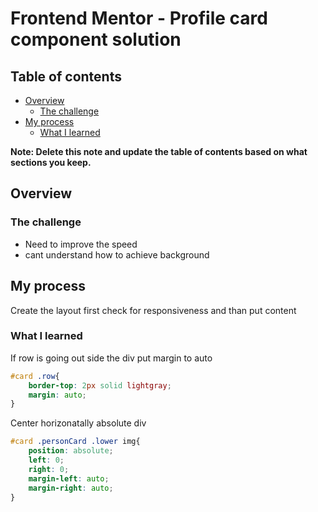 # Frontend Mentor - Profile card component solution
## Table of contents

- [Overview](#overview)
  - [The challenge](#the-challenge)
- [My process](#my-process)
  - [What I learned](#what-i-learned)


**Note: Delete this note and update the table of contents based on what sections you keep.**

## Overview

### The challenge

- Need to improve the speed 
- cant understand how to achieve background

## My process
Create the layout first check for responsiveness and than put content

### What I learned
If row is going out side the div put margin to auto
```css
#card .row{
    border-top: 2px solid lightgray;
    margin: auto;
}
```
Center horizonatally absolute div
```css
#card .personCard .lower img{
    position: absolute;
    left: 0; 
    right: 0; 
    margin-left: auto; 
    margin-right: auto; 
}
```
